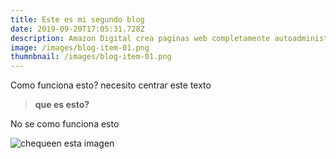 ```yaml
---
title: Este es mi segundo blog
date: 2019-09-20T17:05:31.728Z
description: Amazon Digital crea paginas web completamente autoadministrables
image: /images/blog-item-01.png
thumnbnail: /images/blog-item-01.png
---
```

Como funciona esto? necesito centrar este texto

> **que es esto?**

No se como funciona esto 

![chequeen esta imagen](/images/uploads/81500637.jpg "Ayudando")
